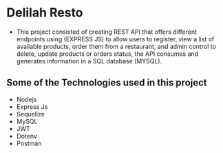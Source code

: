 # Delilah Resto

* This project consisted of creating REST API that offers different endpoints using (EXPRESS JS)  to allow users to register, view a list of available products, order them from a restaurant, and admin control to delete, update products or orders status, the API consumes and generates information in a SQL database (MYSQL).

##  Some of the Technologies used in this project

* Nodejs
* Express Js
* Sequelize
* MySQL
* JWT
* Dotenv
* Postman
